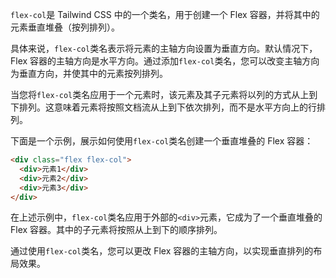 `flex-col`是 Tailwind CSS 中的一个类名，用于创建一个 Flex 容器，并将其中的元素垂直堆叠（按列排列）。

具体来说，`flex-col`类名表示将元素的主轴方向设置为垂直方向。默认情况下，Flex 容器的主轴方向是水平方向。通过添加`flex-col`类名，您可以改变主轴方向为垂直方向，并使其中的元素按列排列。

当您将`flex-col`类名应用于一个元素时，该元素及其子元素将以列的方式从上到下排列。这意味着元素将按照文档流从上到下依次排列，而不是水平方向上的行排列。

下面是一个示例，展示如何使用`flex-col`类名创建一个垂直堆叠的 Flex 容器：

```html
<div class="flex flex-col">
  <div>元素1</div>
  <div>元素2</div>
  <div>元素3</div>
</div>
```

在上述示例中，`flex-col`类名应用于外部的`<div>`元素，它成为了一个垂直堆叠的 Flex 容器。其中的子元素将按照从上到下的顺序排列。

通过使用`flex-col`类名，您可以更改 Flex 容器的主轴方向，以实现垂直排列的布局效果。